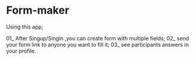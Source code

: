 # Form-maker

Using this app;

01_ After Singup/Singin ,you can create form with multiple fields;
02_ send your form link to anyone you want to fill it;
03_ see participants answers in your profile.
